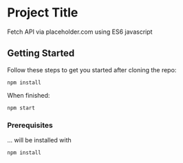 # Project Title

Fetch API via placeholder.com using ES6 javascript


## Getting Started

Follow these steps to get you started after cloning the repo:

```
npm install
```

When finished:

```
npm start
```



### Prerequisites

... will be installed with 

```
npm install
```





